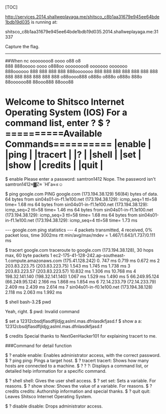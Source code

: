 [TOC]

http://services.2014.shallweplayaga.me/shitsco_c8b1aa31679e945ee64bde1bdb19d035 is running at:

shitsco_c8b1aa31679e945ee64bde1bdb19d035.2014.shallweplayaga.me:31337

Capture the flag.

---
##When nc
 oooooooo8 oooo        o88    o8                                       
888         888ooooo   oooo o888oo  oooooooo8    ooooooo     ooooooo   
 888oooooo  888   888   888  888   888ooooooo  888     888 888     888 
        888 888   888   888  888           888 888         888     888 
o88oooo888 o888o o888o o888o  888o 88oooooo88    88ooo888    88ooo88   
                                                                       
Welcome to Shitsco Internet Operating System (IOS)
For a command list, enter ?
$ ?
==========Available Commands==========
|enable                               |
|ping                                 |
|tracert                              |
|?                                    |
|shell                                |
|set                                  |
|show                                 |
|credits                              |
|quit                                 |
======================================

$ enable
Please enter a password: samtron1412
Nope.  The password isn't samtron1412≈▓Z≈ `HΓa≈≤☺

$ ping google.com
PING google.com (173.194.38.129) 56(84) bytes of data.
64 bytes from sin04s01-in-f1.1e100.net (173.194.38.129): icmp_seq=1 ttl=58 time=
1.68 ms
64 bytes from sin04s01-in-f1.1e100.net (173.194.38.129): icmp_seq=2 ttl=58 time=
1.46 ms
64 bytes from sin04s01-in-f1.1e100.net (173.194.38.129): icmp_seq=3 ttl=58 time=
1.68 ms
64 bytes from sin04s01-in-f1.1e100.net (173.194.38.129): icmp_seq=4 ttl=58 time=
1.73 ms

--- google.com ping statistics ---
4 packets transmitted, 4 received, 0% packet loss, time 3002ms
rtt min/avg/max/mdev = 1.467/1.643/1.737/0.111 ms

$ tracert google.com
traceroute to google.com (173.194.38.128), 30 hops max, 60 byte packets
 1  ec2-175-41-128-242.ap-southeast-1.compute.amazonaws.com (175.41.128.242)  0.
747 ms  0.719 ms  0.672 ms
 2  203.83.223.75 (203.83.223.75)  1.543 ms  1.745 ms  1.738 ms
 3  203.83.223.57 (203.83.223.57)  10.832 ms  1.306 ms  10.768 ms
 4  198.32.141.140 (198.32.141.140)  1.067 ms  1.529 ms  1.490 ms
 5  66.249.95.124 (66.249.95.124)  2.166 ms  1.868 ms  1.854 ms
 6  72.14.233.79 (72.14.233.79)  2.409 ms  2.439 ms  2.614 ms
 7  sin04s01-in-f0.1e100.net (173.194.38.128)  2.118 ms  2.063 ms  1.992 ms

 $ shell
bash-3.2$ pwd

Yeah, right.
$
pwd: Invalid command

$ set a 12312cbsdjflasdfljldjg;aslml.mas.dfnlasdkfjasd.f
$ show a
a: 12312cbsdjflasdfljldjg;aslml.mas.dfnlasdkfjasd.f

$ credits
Special thanks to NextGenHacker101 for explaining tracert to me.

###Command for detail function

$ ? enable
enable: Enables administrator access, with the correct password.
$ ? ping
ping: Pings a target host.
$ ? tracert
tracert: Shows how many hosts are connected to a machine.
$ ? ?
?: Displays a command list, or detailed help information for a specific command.

$ ? shell
shell: Gives the user shell access.
$ ? set
set: Sets a variable.  For reasons.
$ ? show
show: Shows the value of a variable.  For reasons.
$ ? credits
credits: Authorship information and special thanks.
$ ? quit
quit: Leaves Shitsco Internet Operating System.

$ ? disable
disable: Drops administrator access.
